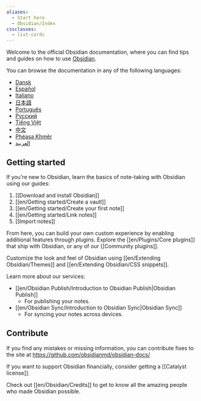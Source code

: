 ```yaml
---
aliases:
  - Start here
  - Obsidian/Index
cssclasses:
  - list-cards
---
```


Welcome to the official Obsidian documentation, where you can find tips and guides on how to use [Obsidian](https://obsidian.md).

You can browse the documentation in any of the following languages:

- [Dansk](https://publish.obsidian.md/help-da)
- [Español](https://publish.obsidian.md/help-es)
- [Italiano](https://publish.obsidian.md/help-it)
- [日本語](https://publish.obsidian.md/help-ja)
- [Português](https://publish.obsidian.md/help-pt-br)
- [Русский](https://publish.obsidian.md/help-ru)
- [Tiếng Việt](https://publish.obsidian.md/help-vi)
- [中文](https://publish.obsidian.md/help-zh)
- [Phéasa Khmêr](https://publish.obsidian.md/help-km)
- [العربية](https://publish.obsidian.md/help-ar)



## Getting started

If you're new to Obsidian, learn the basics of note-taking with Obsidian using our guides:

1. [[Download and install Obsidian]]
2. [[en/Getting started/Create a vault]]
3. [[en/Getting started/Create your first note]]
4. [[en/Getting started/Link notes]]
5. [[Import notes]]

From here, you can build your own custom experience by enabling additional features through _plugins_. Explore the [[en/Plugins/Core plugins]] that ship with Obsidian, or any of our [[Community plugins]].

Customize the look and feel of Obsidian using [[en/Extending Obsidian/Themes]] and [[en/Extending Obsidian/CSS snippets]].

Learn more about our services:

- [[en/Obsidian Publish/Introduction to Obsidian Publish|Obsidian Publish]]
	- For publishing your notes.
- [[en/Obsidian Sync/Introduction to Obsidian Sync|Obsidian Sync]]
	- For syncing your notes across devices.

## Contribute

If you find any mistakes or missing information, you can contribute fixes to the site at https://github.com/obsidianmd/obsidian-docs/

If you want to support Obsidian financially, consider getting a [[Catalyst license]].

Check out [[en/Obsidian/Credits]] to get to know all the amazing people who made Obsidian possible.
